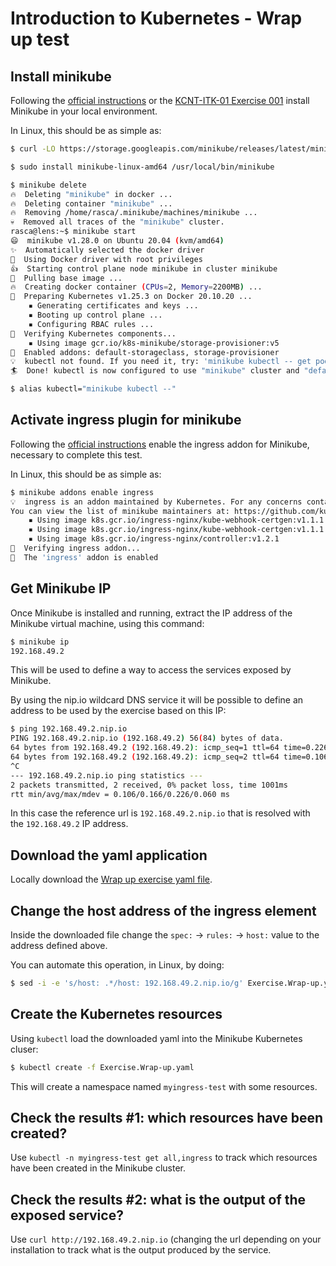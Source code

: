 # Introduction to Kubernetes - Wrap up test

## Install minikube

Following the [official instructions](https://minikube.sigs.k8s.io/docs/start/)
or the [KCNT-ITK-01 Exercise 001](https://github.com/mmul-it/training/blob/master/KCNT-ITK-01/Exercise.001.md)
install Minikube in your local environment.

In Linux, this should be as simple as:

```sh
$ curl -LO https://storage.googleapis.com/minikube/releases/latest/minikube-linux-amd64

$ sudo install minikube-linux-amd64 /usr/local/bin/minikube

$ minikube delete
🔥  Deleting "minikube" in docker ...
🔥  Deleting container "minikube" ...
🔥  Removing /home/rasca/.minikube/machines/minikube ...
💀  Removed all traces of the "minikube" cluster.
rasca@lens:~$ minikube start
😄  minikube v1.28.0 on Ubuntu 20.04 (kvm/amd64)
✨  Automatically selected the docker driver
📌  Using Docker driver with root privileges
👍  Starting control plane node minikube in cluster minikube
🚜  Pulling base image ...
🔥  Creating docker container (CPUs=2, Memory=2200MB) ...
🐳  Preparing Kubernetes v1.25.3 on Docker 20.10.20 ...
    ▪ Generating certificates and keys ...
    ▪ Booting up control plane ...
    ▪ Configuring RBAC rules ...
🔎  Verifying Kubernetes components...
    ▪ Using image gcr.io/k8s-minikube/storage-provisioner:v5
🌟  Enabled addons: default-storageclass, storage-provisioner
💡  kubectl not found. If you need it, try: 'minikube kubectl -- get pods -A'
🏄  Done! kubectl is now configured to use "minikube" cluster and "default" namespace by default

$ alias kubectl="minikube kubectl --"
```

## Activate ingress plugin for minikube

Following the [official instructions](https://kubernetes.io/docs/tasks/access-application-cluster/ingress-minikube/#enable-the-ingress-controller)
enable the ingress addon for Minikube, necessary to complete this test.

In Linux, this should be as simple as:

```sh
$ minikube addons enable ingress
💡  ingress is an addon maintained by Kubernetes. For any concerns contact minikube on GitHub.
You can view the list of minikube maintainers at: https://github.com/kubernetes/minikube/blob/master/OWNERS
    ▪ Using image k8s.gcr.io/ingress-nginx/kube-webhook-certgen:v1.1.1
    ▪ Using image k8s.gcr.io/ingress-nginx/kube-webhook-certgen:v1.1.1
    ▪ Using image k8s.gcr.io/ingress-nginx/controller:v1.2.1
🔎  Verifying ingress addon...
🌟  The 'ingress' addon is enabled
```

## Get Minikube IP

Once Minikube is installed and running, extract the IP address of the Minikube
virtual machine, using this command:

```sh
$ minikube ip
192.168.49.2
```

This will be used to define a way to access the services exposed by Minikube.

By using the nip.io wildcard DNS service it will be possible to define an
address to be used by the exercise based on this IP:

```sh
$ ping 192.168.49.2.nip.io
PING 192.168.49.2.nip.io (192.168.49.2) 56(84) bytes of data.
64 bytes from 192.168.49.2 (192.168.49.2): icmp_seq=1 ttl=64 time=0.226 ms
64 bytes from 192.168.49.2 (192.168.49.2): icmp_seq=2 ttl=64 time=0.106 ms
^C
--- 192.168.49.2.nip.io ping statistics ---
2 packets transmitted, 2 received, 0% packet loss, time 1001ms
rtt min/avg/max/mdev = 0.106/0.166/0.226/0.060 ms
```

In this case the reference url is `192.168.49.2.nip.io` that is resolved with
the `192.168.49.2` IP address.

## Download the yaml application

Locally download the [Wrap up exercise yaml file](https://raw.githubusercontent.com/mmul-it/training/master/KCNT-ITK-01/Exercise.Wrap-up.yaml).

## Change the host address of the ingress element

Inside the downloaded file change the `spec:` -> `rules:` -> `host:` value to
the address defined above.

You can automate this operation, in Linux, by doing:

```sh
$ sed -i -e 's/host: .*/host: 192.168.49.2.nip.io/g' Exercise.Wrap-up.yaml
```

## Create the Kubernetes resources

Using `kubectl` load the downloaded yaml into the Minikube Kubernetes cluser:

```sh
$ kubectl create -f Exercise.Wrap-up.yaml
```

This will create a namespace named `myingress-test` with some resources.

## Check the results #1: which resources have been created?

Use `kubectl -n myingress-test get all,ingress` to track which resources have
been created in the Minikube cluster.

## Check the results #2: what is the output of the exposed service?

Use `curl http://192.168.49.2.nip.io` (changing the url depending on your
installation to track what is the output produced by the service.
